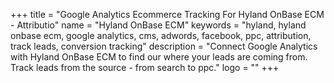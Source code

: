 +++
title = "Google Analytics Ecommerce Tracking For Hyland OnBase ECM - Attributio"
name = "Hyland OnBase ECM"
keywords = "hyland, hyland onbase ecm, google analytics, cms, adwords, facebook, ppc, attribution, track leads, conversion tracking"
description = "Connect Google Analytics with Hyland OnBase ECM to find our where your leads are coming from. Track leads from the source - from search to ppc."
logo = ""
+++
